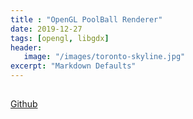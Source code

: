 ```yaml
---
title : "OpenGL PoolBall Renderer"
date: 2019-12-27
tags: [opengl, libgdx]
header:
   image: "/images/toronto-skyline.jpg"
excerpt: "Markdown Defaults"
---
```


<script src="js/data.js"></script>
<script src="js/loader.js"></script>
<script src="soundmanager2-setup.js" id="setup"></script>
<script src="soundmanager2-jsmin.js" id="jsmin"></script>

<div align="center"><h2 id = "app-title"></h2></div>

<div id="embed-html"></div>
<div id = "app-desc"></div>

[Github](https://github.com/vincent-terpstra/pool)
